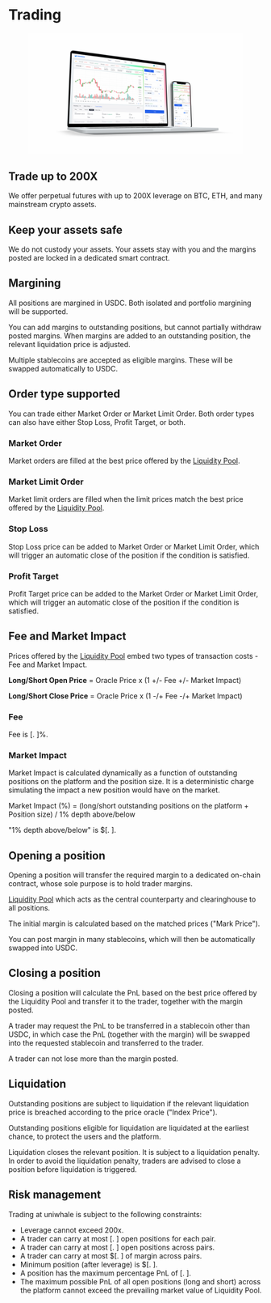 # Trading



<figure><img src=".gitbook/assets/section_trade (1).png" alt=""><figcaption></figcaption></figure>

## Trade up to 200X

We offer perpetual futures with up to 200X leverage on BTC, ETH, and many mainstream crypto assets.

## Keep your assets safe

We do not custody your assets. Your assets stay with you and the margins posted are locked in a dedicated smart contract.

## Margining

All positions are margined in USDC. Both isolated and portfolio margining will be supported.&#x20;

You can add margins to outstanding positions, but cannot partially withdraw posted margins. When margins are added to an outstanding position, the relevant liquidation price is adjusted.

Multiple stablecoins are accepted as eligible margins. These will be swapped automatically to USDC.

## Order type supported

You can trade either Market Order or Market Limit Order. Both order types can also have either Stop Loss, Profit Target, or both.

### Market Order

Market orders are filled at the best price offered by the [Liquidity Pool](liquidity-pool.md).

### Market Limit Order

Market limit orders are filled when the limit prices match the best price offered by the [Liquidity Pool](liquidity-pool.md).

### Stop Loss

Stop Loss price can be added to Market Order or Market Limit Order, which will trigger an automatic close of the position if the condition is satisfied.

### Profit Target

Profit Target price can be added to the Market Order or Market Limit Order, which will trigger an automatic close of the position if the condition is satisfied.

## Fee and Market Impact

Prices offered by the [Liquidity Pool](liquidity-pool.md) embed two types of transaction costs - Fee and Market Impact.

**Long/Short Open Price** = Oracle Price x (1 +/- Fee +/- Market Impact)

**Long/Short Close Price** = Oracle Price x (1 -/+ Fee -/+ Market Impact)

### Fee

Fee is \[.  ]%.

### Market Impact

Market Impact is calculated dynamically as a function of outstanding positions on the platform and the position size. It is a deterministic charge simulating the impact a new position would have on the market.

Market Impact (%) = (long/short outstanding positions on the platform + Position size) / 1% depth above/below

"1% depth above/below" is $\[.  ].

## Opening a position

Opening a position will transfer the required margin to a dedicated on-chain contract, whose sole purpose is to hold trader margins.

[Liquidity Pool](liquidity-pool.md) which acts as the central counterparty and clearinghouse to all positions.

The initial margin is calculated based on the matched prices ("Mark Price").

You can post margin in many stablecoins, which will then be automatically swapped into USDC.

## Closing a position

Closing a position will calculate the PnL based on the best price offered by the Liquidity Pool and transfer it to the trader, together with the margin posted.&#x20;

A trader may request the PnL to be transferred in a stablecoin other than USDC, in which case the PnL (together with the margin) will be swapped into the requested stablecoin and transferred to the trader.

A trader can not lose more than the margin posted.&#x20;

## Liquidation

Outstanding positions are subject to liquidation if the relevant liquidation price is breached according to the price oracle ("Index Price").

Outstanding positions eligible for liquidation are liquidated at the earliest chance, to protect the users and the platform.

Liquidation closes the relevant position. It is subject to a liquidation penalty. In order to avoid the liquidation penalty, traders are advised to close a position before liquidation is triggered.

## Risk management

Trading at uniwhale is subject to the following constraints:

* Leverage cannot exceed 200x.
* A trader can carry at most \[. ] open positions for each pair.
* A trader can carry at most \[. ] open positions across pairs.
* A trader can carry at most $\[.  ] of margin across pairs.
* Minimum position (after leverage) is $\[.  ].
* A position has the maximum percentage PnL of \[.  ].
* The maximum possible PnL of all open positions (long and short) across the platform cannot exceed the prevailing market value of Liquidity Pool.

